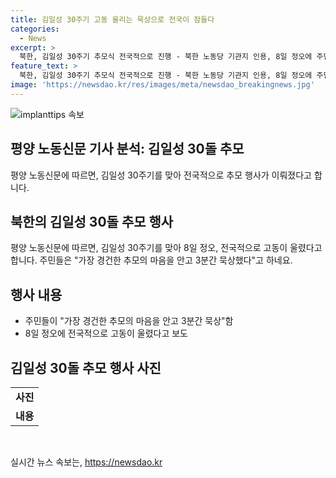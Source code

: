 ```yaml
---
title: 김일성 30주기 고동 울리는 묵상으로 전국이 잠들다
categories:
  - News
excerpt: >
  북한, 김일성 30주기 추모식 전국적으로 진행 - 북한 노동당 기관지 인용, 8일 정오에 주민들이 3분간 경건하게 묵상한 소식 전함.
feature_text: >
  북한, 김일성 30주기 추모식 전국적으로 진행 - 북한 노동당 기관지 인용, 8일 정오에 주민들이 3분간 경건하게 묵상한 소식 전함.
image: 'https://newsdao.kr/res/images/meta/newsdao_breakingnews.jpg'
---
```


<p><img src="https://newsdao.kr/res/images/meta/newsdao_breakingnews.jpg" alt="implanttips 속보" /></p>

<h2>평양 노동신문 기사 분석: 김일성 30돌 추모</h2>

<p data-ke-size="size16">평양 노동신문에 따르면, 김일성 30주기를 맞아 전국적으로 추모 행사가 이뤄졌다고 합니다.</p>

<h2 data-ke-size="size26">북한의 김일성 30돌 추모 행사</h2>

<p data-ke-size="size16">평양 노동신문에 따르면, 김일성 30주기를 맞아 8일 정오, 전국적으로 고동이 울렸다고 합니다. 주민들은 "가장 경건한 추모의 마음을 안고 3분간 묵상했다"고 하네요.</p>

<h2 data-ke-size="size26">행사 내용</h2>

<ul>
  <li>주민들이 "가장 경건한 추모의 마음을 안고 3분간 묵상"함</li>
  <li>8일 정오에 전국적으로 고동이 울렸다고 보도</li>
</ul>

<h2 data-ke-size="size26">김일성 30돌 추모 행사 사진</h2>

<table>
  <tr>
    <td style="text-align: center; height: 17px;"><b>사진</b></td>
  </tr>
  <tr>
    <td style="text-align: center; height: 17px;"><b>내용</b></td>
  </tr>
</table>

<p data-ke-size="size16">&nbsp;</p>
실시간 뉴스 속보는, <a href="https://newsdao.kr" rel="dofollow">https://newsdao.kr</a>


